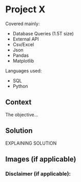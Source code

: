 # Project X

Covered mainly:
- Database Queries (1.5T size)
- External API
- Csv/Excel
- Json
- Pandas
- Matplotlib

Languages used:
- SQL
- Python

## Context
The objective...

## Solution
EXPLAINING SOLUTION

## Images (if applicable)


### Disclaimer (if applicable):


